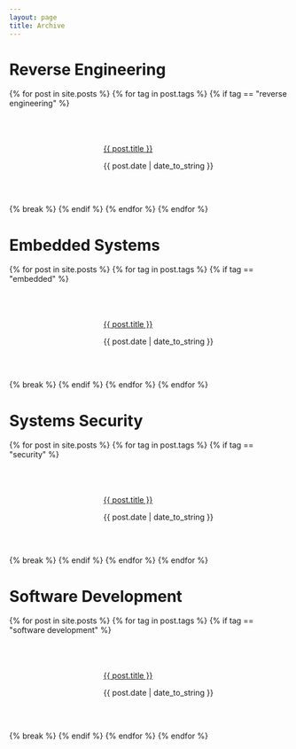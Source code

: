 ```yaml
---
layout: page
title: Archive
---
```


<style>
.post-tile {
  display: flex;
  align-items: center;
  margin: 10px 0;
}
.post-thumbnail {
  width: 150px;
  height: 150px;
  background-position: center;
  background-repeat: no-repeat;
  background-size: cover;
  margin-right: 20px;
}
.post-details {
  flex: 1;
}
</style>


# Reverse Engineering

{% for post in site.posts %}
  {% for tag in post.tags %}
    {% if tag == "reverse engineering" %}
<div class="post-tile">
  <a href="{{ site.baseurl }}{{ post.url }}">
    <div class="post-thumbnail" style="background-image: url('{{ site.baseurl }}{{ post.thumbnail }}');"></div>
  </a>
  <div class="post-details">
    <p><a href="{{ site.baseurl }}{{ post.url }}">{{ post.title }}</a></p>
    <p>{{ post.date | date_to_string }}</p>
  </div>
</div>
    {% break %}
    {% endif %}
  {% endfor %}
{% endfor %}



# Embedded Systems

{% for post in site.posts %}
  {% for tag in post.tags %}
    {% if tag == "embedded" %}
<div class="post-tile">
  <a href="{{ site.baseurl }}{{ post.url }}">
    <div class="post-thumbnail" style="background-image: url('{{ site.baseurl }}{{ post.thumbnail }}');"></div>
  </a>
  <div class="post-details">
    <p><a href="{{ site.baseurl }}{{ post.url }}">{{ post.title }}</a></p>
    <p>{{ post.date | date_to_string }}</p>
  </div>
</div>
    {% break %}
    {% endif %}
  {% endfor %}
{% endfor %}



# Systems Security

{% for post in site.posts %}
  {% for tag in post.tags %}
    {% if tag == "security" %}
<div class="post-tile">
  <a href="{{ site.baseurl }}{{ post.url }}">
    <div class="post-thumbnail" style="background-image: url('{{ site.baseurl }}{{ post.thumbnail }}');"></div>
  </a>
  <div class="post-details">
    <p><a href="{{ site.baseurl }}{{ post.url }}">{{ post.title }}</a></p>
    <p>{{ post.date | date_to_string }}</p>
  </div>
</div>
    {% break %}
    {% endif %}
  {% endfor %}
{% endfor %}



# Software Development

{% for post in site.posts %}
  {% for tag in post.tags %}
    {% if tag == "software development" %}
<div class="post-tile">
  <a href="{{ site.baseurl }}{{ post.url }}">
    <div class="post-thumbnail" style="background-image: url('{{ site.baseurl }}{{ post.thumbnail }}');"></div>
  </a>
  <div class="post-details">
    <p><a href="{{ site.baseurl }}{{ post.url }}">{{ post.title }}</a></p>
    <p>{{ post.date | date_to_string }}</p>
  </div>
</div>
    {% break %}
    {% endif %}
  {% endfor %}
{% endfor %}
